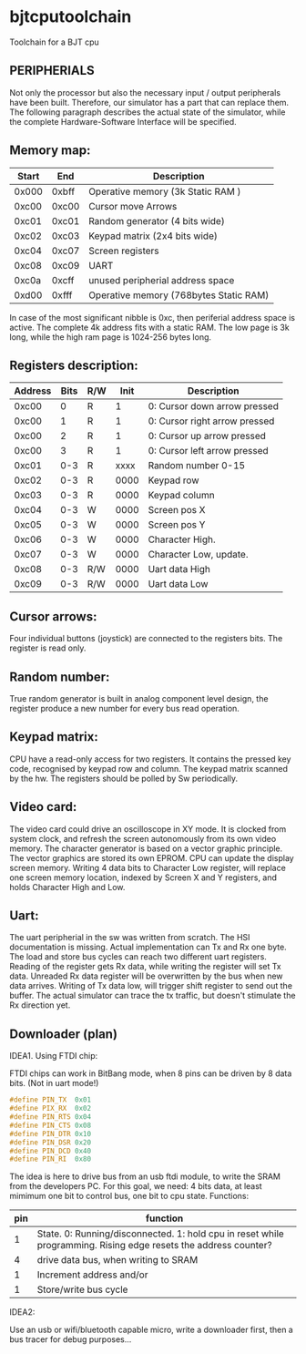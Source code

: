 # bjtcputoolchain
Toolchain for a BJT cpu

PERIPHERIALS
---------------

Not only the processor but also the necessary input / output peripherals have been built. Therefore, our simulator has a part that
can replace them. The following paragraph describes the actual state of the simulator, while the complete Hardware-Software Interface
will be specified.

Memory map:
----------------

| Start | End   | Description                       |
|-------|-------|-----------------------------------|
| 0x000 | 0xbff | Operative memory (3k Static RAM ) |
| 0xc00 | 0xc00 | Cursor move Arrows                |
| 0xc01 | 0xc01 | Random generator (4 bits wide)    |
| 0xc02 | 0xc03 | Keypad matrix (2x4 bits wide)     |
| 0xc04 | 0xc07 | Screen registers                  |
| 0xc08 | 0xc09 | UART                              |
| 0xc0a | 0xcff | unused peripherial address space  |
| 0xd00 | 0xfff | Operative memory (768bytes Static RAM) |

In case of the most significant nibble is 0xc, then periferial address space is active. The complete 4k address fits with a static RAM.
The low page is 3k long, while the high ram page is 1024-256 bytes long.

Registers description:
----------------------

| Address| Bits | R/W | Init | Description                   |
|--------|------|-----|------|-------------------------------|
| 0xc00  | 0    | R   | 1    | 0: Cursor down arrow pressed  |
| 0xc00  | 1    | R   | 1    | 0: Cursor right arrow pressed |
| 0xc00  | 2    | R   | 1    | 0: Cursor up arrow pressed    |
| 0xc00  | 3    | R   | 1    | 0: Cursor left arrow pressed  |
| 0xc01  | 0-3  | R   | xxxx | Random number 0-15            |
| 0xc02  | 0-3  | R   | 0000 | Keypad row                    |
| 0xc03  | 0-3  | R   | 0000 | Keypad column                 |
| 0xc04  | 0-3  | W   | 0000 | Screen pos X                  |
| 0xc05  | 0-3  | W   | 0000 | Screen pos Y                  |
| 0xc06  | 0-3  | W   | 0000 | Character High.               |
| 0xc07  | 0-3  | W   | 0000 | Character Low, update.        |
| 0xc08  | 0-3  | R/W | 0000 | Uart data High                |
| 0xc09  | 0-3  | R/W | 0000 | Uart data Low                 |

Cursor arrows:
--------------
Four individual buttons (joystick) are connected to the registers bits. The register is read only.

Random number:
--------------
True random generator is built in analog component level design, the register produce a new number for every bus read operation.

Keypad matrix:
--------------
CPU have a read-only access for two registers. It contains the pressed key code, recognised by keypad row and column. The keypad
matrix scanned by the hw. The registers should be polled by Sw periodically.

Video card:
-----------
The video card could drive an oscilloscope in XY mode. It is clocked from system clock, and refresh the screen autonomously from its own
video memory. The character generator is based on a vector graphic principle. The vector graphics are stored its own EPROM. 
CPU can update the display screen memory. Writing 4 data bits to Character Low register, will replace one screen memory location,
indexed by Screen X and Y registers, and holds Character High and Low.

Uart:
-----
The uart peripherial in the sw was written from scratch. The HSI documentation is missing. Actual implementation can Tx and Rx one byte.
The load and store bus cycles can reach two different uart registers. Reading of the register gets Rx data, while writing the register
will set Tx data. Unreaded Rx data register will be overwritten by the bus when new data arrives. Writing of Tx data low, will trigger
shift register to send out the buffer. The actual simulator can trace the tx traffic, but doesn't stimulate the Rx direction yet.

Downloader (plan)
----------------------

IDEA1. Using FTDI chip:

FTDI chips can work in BitBang mode, when 8 pins can be driven by 8 data bits. (Not in uart mode!)

```c
#define PIN_TX  0x01
#define PIX_RX  0x02
#define PIN_RTS 0x04
#define PIN_CTS 0x08
#define PIN_DTR 0x10
#define PIN_DSR 0x20
#define PIN_DCD 0x40
#define PIN_RI  0x80
```

The idea is here to drive bus from an usb ftdi module, to write the SRAM from the developers PC. For this goal, we need:
4 bits data, at least mimimum one bit to control bus, one bit to cpu state.
Functions:

| pin | function                             |
|-----|--------------------------------------|
| 1   | State. 0: Running/disconnected. 1: hold cpu in reset while programming. Rising edge resets the address counter? |
| 4   | drive data bus, when writing to SRAM |
| 1   | Increment address and/or             |
| 1   | Store/write bus cycle |

IDEA2:

Use an usb or wifi/bluetooth capable micro, write a downloader first, then a bus tracer for debug purposes...


